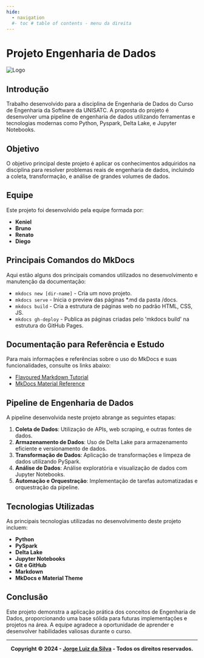 ```yaml
---
hide:
  - navigation
  #- toc # table of contents - menu da direita
---
```


# Projeto Engenharia de Dados

![Logo](images/logo.png)

## Introdução

Trabalho desenvolvido para a disciplina de Engenharia de Dados do Curso de Engenharia da Software da UNISATC. A proposta do projeto é desenvolver uma pipeline de engenharia de dados utilizando ferramentas e tecnologias modernas como Python, Pyspark, Delta Lake, e Jupyter Notebooks.

## Objetivo

O objetivo principal deste projeto é aplicar os conhecimentos adquiridos na disciplina para resolver problemas reais de engenharia de dados, incluindo a coleta, transformação, e análise de grandes volumes de dados.

## Equipe

Este projeto foi desenvolvido pela equipe formada por:

- **Keniel**
- **Bruno**
- **Renato**
- **Diego**

## Principais Comandos do MkDocs

Aqui estão alguns dos principais comandos utilizados no desenvolvimento e manutenção da documentação:

- `mkdocs new [dir-name]` - Cria um novo projeto.
- `mkdocs serve` - Inicia o preview das páginas \*.md da pasta /docs.
- `mkdocs build` - Cria a estrutura de páginas web no padrão HTML, CSS, JS.
- `mkdocs gh-deploy` - Publica as páginas criadas pelo 'mkdocs build' na estrutura do GitHub Pages.

## Documentação para Referência e Estudo

Para mais informações e referências sobre o uso do MkDocs e suas funcionalidades, consulte os links abaixo:

- [Flavoured Markdown Tutorial](https://tutorial-mkdocs.systemhealthlab.com/flavoured_markdown.html)
- [MkDocs Material Reference](https://squidfunk.github.io/mkdocs-material/reference/)

## Pipeline de Engenharia de Dados

A pipeline desenvolvida neste projeto abrange as seguintes etapas:

1. **Coleta de Dados**: Utilização de APIs, web scraping, e outras fontes de dados.
2. **Armazenamento de Dados**: Uso de Delta Lake para armazenamento eficiente e versionamento de dados.
3. **Transformação de Dados**: Aplicação de transformações e limpeza de dados utilizando PySpark.
4. **Análise de Dados**: Análise exploratória e visualização de dados com Jupyter Notebooks.
5. **Automação e Orquestração**: Implementação de tarefas automatizadas e orquestração da pipeline.

## Tecnologias Utilizadas

As principais tecnologias utilizadas no desenvolvimento deste projeto incluem:

- **Python**
- **PySpark**
- **Delta Lake**
- **Jupyter Notebooks**
- **Git e GitHub**
- **Markdown**
- **MkDocs e Material Theme**

## Conclusão

Este projeto demonstra a aplicação prática dos conceitos de Engenharia de Dados, proporcionando uma base sólida para futuras implementações e projetos na área. A equipe agradece a oportunidade de aprender e desenvolver habilidades valiosas durante o curso.

---

<div style="text-align: center;">
    <b>Copyright &copy; 2024 - <a href="#" target="_blank">Jorge Luiz da Silva</a> - Todos os direitos reservados.</b>
</div>
